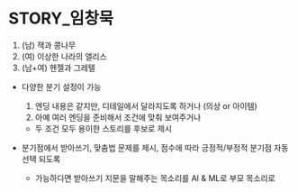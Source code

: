 # STORY_임창묵

1. (남) 잭과 콩나무
2. (여) 이상한 나라의 앨리스
3. (남+여) 헨젤과 그레텔



- 다양한 분기 설정이 가능 

  1. 엔딩 내용은 같지만, 디테일에서 달라지도록 하거나 (의상 or 아이템)
  2. 아예 여러 엔딩을 준비해서 조건에 맞춰 보여주거나

  -  두 조건 모두 용이한 스토리를 후보로 제시

    

- 분기점에서 받아쓰기, 맞춤법 문제를 제시, 점수에 따라 긍정적/부정적 분기점 자동 선택 되도록

  - 가능하다면 받아쓰기 지문을 말해주는 목소리를 AI & ML로 부모 목소리로

    


